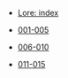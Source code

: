 * [Lore: index](README.md)

* [001-005](/articles/001-005.md)
* [006-010](/articles/006-010.md)
* [011-015](/articles/011-015.md)
